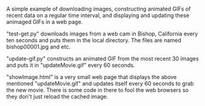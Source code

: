 A simple example of downloading images, constructing animated GIFs of recent data on a regular time interval,
and displaying and updating these animaged GIFs in a web page.

"test-get.py" downloads images from a web cam in Bishop, California every ten seconds and puts them in the local directory.
The files are named bishop00001.jpg and etc.

"update-gif.py" constructs an animated GIF from the most recent 30 images and puts it in "updateMovie.gif" every 60 seconds.

"showImage.html" is a very small web page that displays the above mentioned "updateMovie.gif" and updates itself every 60
seconds to grab the new movie.  There is some code in there to fool the web browsers so they don't just reload the cached
image.
